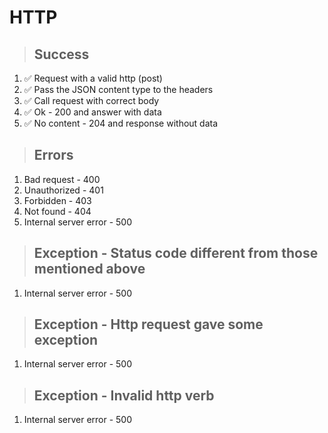 # HTTP

> ## Success
1. ✅ Request with a valid http (post)
2. ✅ Pass the JSON content type to the headers
3. ✅ Call request with correct body
4. ✅ Ok - 200 and answer with data
5. ✅ No content - 204 and response without data

> ## Errors
1. Bad request - 400
2. Unauthorized - 401
3. Forbidden - 403
4. Not found - 404
5. Internal server error - 500

> ## Exception - Status code different from those mentioned above
1. Internal server error - 500

> ## Exception - Http request gave some exception
1. Internal server error - 500

> ## Exception - Invalid http verb
1. Internal server error - 500